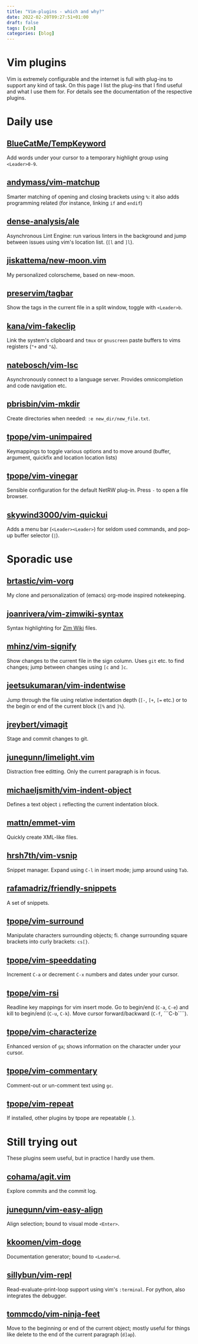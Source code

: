 ```yaml
---
title: "Vim-plugins - which and why?"
date: 2022-02-20T09:27:51+01:00
draft: false
tags: [vim]
categories: [blog]
---
```


# Vim plugins

Vim is extremely configurable and the internet is full with plug-ins to support
any kind of task. On this page I list the plug-ins that I find useful and
what I use them for. For details see the documentation of the respective
plugins.


# Daily use

## [BlueCatMe/TempKeyword](https://github.com/BlueCatMe/TempKeyword)

Add words under your cursor to a temporary highlight group using ```<Leader>0-9```.


## [andymass/vim-matchup](https://github.com/andymass/vim-matchup)

Smarter matching of opening and closing brackets using ```%```: it also adds programming
related (for instance, linking ```if``` and ```endif```)


## [dense-analysis/ale](https://github.com/dense-analysis/ale)

Asynchronous Lint Engine: run various linters in the background and jump between
issues using vim's location list. (```[l``` and ```]l```).


## [jiskattema/new-moon.vim](https://github.com/jiskattema/new-moon.vim)

My personalized colorscheme, based on new-moon.


## [preservim/tagbar](https://github.com/preservim/tagbar)

Show the tags in the current file in a split window, toggle with
```<Leader>b```.


## [kana/vim-fakeclip](https://github.com/kana/vim-fakeclip)

Link the system's clipboard and ```tmux``` or ```gnuscreen``` paste buffers to
vims registers (```"+``` and ```"&```).


## [natebosch/vim-lsc](https://github.com/natebosch/vim-lsc)

Asynchronously connect to a language server.
Provides omnicompletion and code navigation etc.


## [pbrisbin/vim-mkdir](https://github.com/pbrisbin/vim-mkdir)

Create directories when needed: ```:e new_dir/new_file.txt```.


## [tpope/vim-unimpaired](https://github.com/tpope/vim-unimpaired)

Keymappings to toggle various options and to move around (buffer,
argument, quickfix and location location lists)


## [tpope/vim-vinegar](https://github.com/tpope/vim-vinegar)

Sensible configuration for the default NetRW plug-in.
Press ```-``` to open a file browser.


## [skywind3000/vim-quickui](https://github.com/skywind3000/vim-quickui)

Adds a menu bar (```<Leader><Leader>```) for seldom used commands,
and pop-up buffer selector (```|```).

# Sporadic use

## [brtastic/vim-vorg](https://github.com/jiskattema/vim-vorg-md)

My clone and personalization of (emacs) org-mode inspired notekeeping.


## [joanrivera/vim-zimwiki-syntax](https://github.com/joanrivera/vim-zimwiki-syntax)

Syntax highlighting for [Zim Wiki](https://zim-wiki.org/) files.


## [mhinz/vim-signify](https://github.com/mhinz/vim-signify)

Show changes to the current file in the sign column.
Uses ```git``` etc. to find changes; jump between changes using ```[c``` and
```]c```.


## [jeetsukumaran/vim-indentwise](https://github.com/jeetsukumaran/vim-indentwise)

Jump through the file using relative indentation depth (```[-```, ```[+```,
```[=``` etc.) or to the begin or end of the current block (```[%``` and
```]%```).


## [jreybert/vimagit](https://github.com/jreybert/vimagit)

Stage and commit changes to git.


## [junegunn/limelight.vim](https://github.com/junegunn/limelight.vim)

Distraction free editting. Only the current paragraph is in focus.


## [michaeljsmith/vim-indent-object](https://github.com/michaeljsmith/vim-indent-object)

Defines a text object ```i``` reflecting the current indentation block.


## [mattn/emmet-vim](https://github.com/mattn/emmet-vim)

Quickly create XML-like files.


## [hrsh7th/vim-vsnip](https://github.com/hrsh7th/vim-vsnip)

Snippet manager. Expand using ```C-l``` in insert mode; jump around using
```Tab```.


## [rafamadriz/friendly-snippets](https://github.com/rafamadriz/friendly-snippets)

A set of snippets.


## [tpope/vim-surround](https://github.com/tpope/vim-surround)

Manipulate characters surrounding objects; fi. change surrounding square brackets into curly brackets:
```cs[}```.


## [tpope/vim-speeddating](https://github.com/tpope/vim-speeddating)

Increment ```C-a``` or decrement ```C-x``` numbers and dates under your cursor.


## [tpope/vim-rsi](https://github.com/tpope/vim-rsi)

Readline key mappings for vim insert mode. Go to begin/end (```C-a```, ```C-e```) and
kill to begin/end (```C-u```, ```C-k```).
Move cursor forward/backward (```C-f```, ```C-b````).


## [tpope/vim-characterize](https://github.com/tpope/vim-characterize)

Enhanced version of ```ga```; shows information on the character under your
cursor.


## [tpope/vim-commentary](https://github.com/tpope/vim-commentary)

Comment-out or un-comment text using ```gc```.


## [tpope/vim-repeat](https://github.com/tpope/vim-repeat)

If installed, other plugins by tpope are repeatable (```.```).


# Still trying out

These plugins seem useful, but in practice I hardly use them.


## [cohama/agit.vim](https://github.com/cohama/agit.vim)

Explore commits and the commit log.


## [junegunn/vim-easy-align](https://github.com/junegunn/vim-easy-align)

Align selection; bound to visual mode ```<Enter>```.


## [kkoomen/vim-doge](https://github.com/kkoomen/vim-doge)

Documentation generator; bound to ```<Leader>d```.


## [sillybun/vim-repl](https://github.com/sillybun/vim-repl)

Read-evaluate-print-loop support using vim's ```:terminal```.
For python, also integrates the debugger.


## [tommcdo/vim-ninja-feet](https://github.com/tommcdo/vim-ninja-feet)

Move to the beginning or end of the current object; mostly useful for things
like delete to the end of the current paragraph (```d]ap```).
